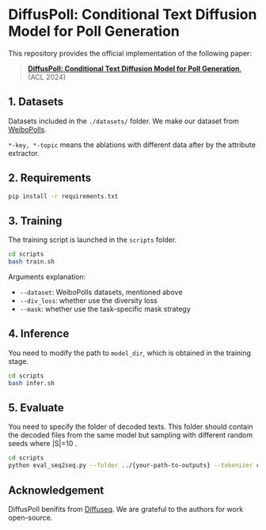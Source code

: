# DiffusPoll: Conditional Text Diffusion Model for Poll Generation

This repository provides the official implementation of the following paper: 

> [**DiffusPoll: Conditional Text Diffusion Model for Poll Generation**.](https://aclanthology.org/2024.findings-acl.54/) (ACL 2024) <br>



## 1. Datasets
Datasets included in the ``./datasets/`` folder. We make our dataset from [WeiboPolls](https://github.com/polyusmart/Poll-Question-Generation/tree/main/data/Weibo).

`*-key, *-topic` means the ablations with different data after by the attribute extractor. 

## 2. Requirements

```bash 
pip install -r requirements.txt 
```

## 3. Training
The training script is launched in the ``scripts`` folder.
```bash
cd scripts
bash train.sh
```
Arguments explanation:
- ```--dataset```: WeiboPolls datasets, mentioned above
- ```--div_loss```:  whether use the diversity loss
- ```--mask```: whether use the task-specific mask strategy

## 4. Inference
You need to modify the path to ```model_dir```, which is obtained in the training stage.
```bash
cd scripts
bash infer.sh
```

## 5. Evaluate
You need to specify the folder of decoded texts. This folder should contain the decoded files from the same model but sampling with different random seeds where |S|=10 .
```bash
cd scripts 
python eval_seq2seq.py --folder ../{your-path-to-outputs} --tokenizer char --mbr
```

## Acknowledgement

DiffusPoll benifits from [Diffuseq](https://github.com/Shark-NLP/DiffuSeq). We are grateful to the authors for work open-source.
